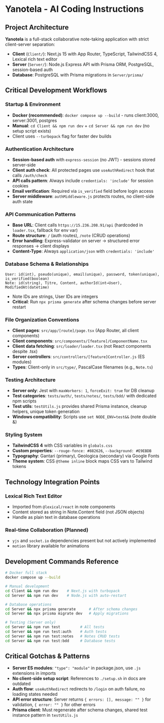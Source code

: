 # Yanotela - AI Coding Instructions

## Project Architecture

**Yanotela** is a full-stack collaborative note-taking application with strict client-server separation:

- **Client** (`Client/`): Next.js 15 with App Router, TypeScript, TailwindCSS 4, Lexical rich text editor
- **Server** (`Server/`): Node.js Express API with Prisma ORM, PostgreSQL, session-based auth  
- **Database**: PostgreSQL with Prisma migrations in `Server/prisma/`

## Critical Development Workflows

### Startup & Environment  
- **Docker (recommended)**: `docker compose up --build` - runs client:3000, server:3001, postgres
- **Manual**: `cd Client && npm run dev` + `cd Server && npm run dev` (no setup script exists)
- Client uses `--turbopack` flag for faster dev builds

### Authentication Architecture
- **Session-based auth** with `express-session` (no JWT) - sessions stored server-side
- **Client auth check**: All protected pages use `useAuthRedirect` hook that calls `/auth/check`
- **API calls pattern**: Always include `credentials: 'include'` for session cookies
- **Email verification**: Required via `is_verified` field before login access
- **Server middleware**: `authMiddleware.js` protects routes, no client-side auth state

### API Communication Patterns
- **Base URL**: Client calls `https://15.236.208.91/api` (hardcoded in `loader.tsx`, fallback for env var)
- **Route structure**: `/` (auth routes), `/note` (CRUD operations)  
- **Error handling**: Express-validator on server → structured error responses → client displays
- **Content-Type**: Always `application/json` with `credentials: 'include'`

### Database Schema & Relationships
```prisma  
User: id(int), pseudo(unique), email(unique), password, token(unique), is_verified(boolean)
Note: id(string), Titre, Content, authorId(int→User), ModifiedAt(datetime)
```
- Note IDs are strings, User IDs are integers
- **Critical**: Run `npx prisma generate` after schema changes before server restart

### File Organization Conventions
- **Client pages**: `src/app/[route]/page.tsx` (App Router, all client components)
- **Client components**: `src/components/[feature]/ComponentName.tsx`  
- **Client data fetching**: `src/loader/loader.tsx` (not React components despite .tsx)
- **Server controllers**: `src/controllers/[feature]Controller.js` (ES modules)
- **Types**: Client-only in `src/type/`, PascalCase filenames (e.g., `Note.ts`)

### Testing Architecture  
- **Server only**: Jest with `maxWorkers: 1`, `forceExit: true` for DB cleanup
- **Test categories**: `tests/auth/`, `tests/notes/`, `tests/bdd/` with dedicated npm scripts
- **Test utils**: `testUtils.js` provides shared Prisma instance, cleanup helpers, unique token generation
- **Windows compatibility**: Scripts use `set NODE_ENV=test&&` (note double &)

### Styling System
- **TailwindCSS 4** with CSS variables in `globals.css` 
- **Custom properties**: `--rouge-fonce: #882626`, `--background: #E9EBDB`
- **Typography**: Gantari (primary), Geologica (secondary) via Google Fonts
- **Theme system**: CSS `@theme inline` block maps CSS vars to Tailwind tokens

## Technology Integration Points

### Lexical Rich Text Editor
- Imported from `@lexical/react` in note components
- Content stored as string in Note.Content field (not JSON objects)
- Handle as plain text in database operations

### Real-time Collaboration (Planned)
- `yjs` and `socket.io` dependencies present but not actively implemented
- `motion` library available for animations

## Development Commands Reference

```bash
# Docker full stack
docker compose up --build

# Manual development  
cd Client && npm run dev    # Next.js with turbopack
cd Server && npm run dev    # Node.js with auto-restart

# Database operations
cd Server && npx prisma generate      # After schema changes
cd Server && npx prisma migrate dev   # Apply migrations

# Testing (Server only)
cd Server && npm run test         # All tests
cd Server && npm run test:auth    # Auth tests  
cd Server && npm run test:notes   # Notes CRUD tests
cd Server && npm run test:bdd     # Database tests
```

## Critical Gotchas & Patterns
- **Server ES modules**: `"type": "module"` in package.json, use `.js` extensions in imports
- **No client-side setup script**: References to `./setup.sh` in docs are outdated
- **Auth flow**: `useAuthRedirect` redirects to `/login` on auth failure, no loading states needed
- **API error structure**: Server returns `{ errors: [], message: "" }` for validation, `{ error: "" }` for other errors
- **Prisma client**: Must regenerate after schema changes, shared test instance pattern in `testUtils.js`
